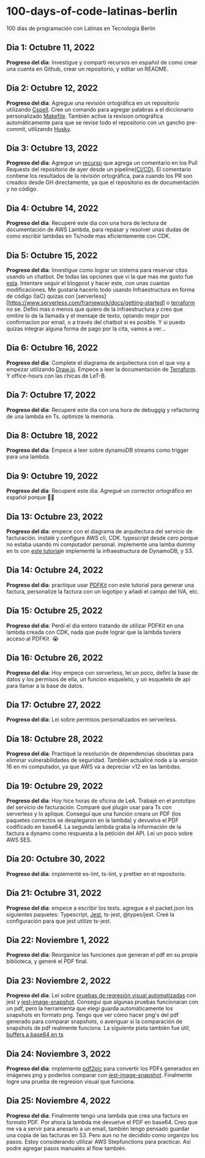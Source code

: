 # 100-days-of-code-latinas-berlin
100 días de programación con Latinas en Tecnología Berlin

## Dia 1: Octubre 11, 2022 
 
**Progreso del dia**: Investigue y comparti recursos en español de como crear una cuenta en Github, crear un repositorio, y editar un README.

## Dia 2: Octubre 12, 2022

**Progreso del dia**: Agregue una revisión ortográfica en un repositorio utilizando [Cspell](https://cspell.org/). Cree un comando para agregar palabras a el diccionario personalizado [Makefile][makefile]. También active la revision ortográfica automáticamente para que se revise todo el repositorio con un gancho pre-commit, utilizando [Husky](https://github.com/typicode/husky).

 ## Dia 3: Octubre 13, 2022

**Progreso del dia**: Agregue un [recurso](https://github.com/telia-oss/github-pr-resource) que agrega un comentario en los Pull Requests del repositorio de ayer desde un pipeline[(CI/CD)][concourse]. El comentario contiene los resultados de la revisión ortográfica, para cuando los PR son creados desde GH directamente, ya que el repositorio es de documentación y no código.

## Dia 4: Octubre 14, 2022

**Progreso del dia**: Recuperé este dia con una hora de lectura de documentación de AWS Lambda, para repasar y resolver unas dudas de como escribir lambdas en Ts/node mas eficientemente con CDK.

## Dia 5: Octubre 15, 2022

**Progreso del dia**: Investigue como lograr un sistema para reservar citas usando un chatbot. De todas las opciones que vi la que mas me gusto fue [esta](https://aws.amazon.com/blogs/machine-learning/build-an-appointment-scheduler-interface-integrated-with-meta-using-amazon-lex-and-amazon-connect/). Intentare seguir el blogpost y hacer este, con unas cuantas modificaciones. Me gustaria hacerlo todo usando Infraestructura en forma de código (IaC) quizas con [serverless][https://www.serverless.com/framework/docs/getting-started] o [terraform][terraform] no se. Defini mas o menos que quiero de la infraestructura y creo que omitire lo de la llamada y el mensaje de texto, optando mejor por confirmacion por email, o a través del chatbot si es posible. Y si puedo quizas integrar alguna forma de pago por la cita, vamos a ver...

## Dia 6: Octubre 16, 2022

**Progreso del dia**:  Complete el diagrama de arquitectura con el que voy a empezar utilizando [Draw.io][draw-io]. Empece a leer la documentación de [Terraform][terraform]. Y office-hours con las chicas de LeT-B.

## Dia 7: Octubre 17, 2022

**Progreso del dia**: Recuperé este dia con una hora de debuggig y refactoring de una lambda en Ts. optimize la memoria.

## Dia 8: Octubre 18, 2022

**Progreso del dia**: Empece a leer sobre dynamoDB streams como trigger para una lambda.

## Dia 9: Octubre 19, 2022

**Progreso del dia**: Recuperé este dia: Agregué un corrector ortográfico en español porque 🙈🙊

<!-- ## Dia 10: Octubre 20, 2022

**Progreso del dia**: -->

<!-- ## Dia 11: Octubre 21, 2022

**Progreso del dia**: -->

<!-- ## Dia 12: Octubre 22, 2022

**Progreso del dia**: -->

## Dia 13: Octubre 23, 2022

**Progreso del dia**: empece con el diagrama de arquitectura del servicio de facturación. instalé y configure AWS cli, CDK. typescript desde cero porque no estaba usando mi computador personal. implemente una lamba dummy en ts con [este tutorial](https://bobbyhadz.com/blog/aws-cdk-typescript-lambda)e implementé la infraestructura de DynamoDB, y S3.

## Dia 14: Octubre 24, 2022

**Progreso del dia**: practique usar [PDFKit][pdfkit] con este tutorial para generar una factura, personalize la factura con un logotipo y añadí el campo del IVA, etc.

## Dia 15: Octubre 25, 2022

**Progreso del dia**: Perdí el dia entero tratando de utilizar PDFKit en una lambda creada con CDK, nada que pude lograr que la lambda tuviera acceso al PDFKit  😭   

## Dia 16: Octubre 26, 2022

**Progreso del dia**: Hoy empece con serverless, lei un poco, definí la base de datos y los permisos de ella, un funcion esqueleto, y un esqueleto de api para llamar a la base de datos.

## Dia 17: Octubre 27, 2022

**Progreso del dia**: Lei sobre permisos personalizados en serverless.

## Dia 18: Octubre 28, 2022

**Progreso del dia**: Practiqué la resolución de dependencias obsoletas para eliminar vulnerabilidades de seguridad. También actualicé node a la versión 16 en mi computador, ya que AWS va a depreciar v12 en las lambdas.

## Dia 19: Octubre 29, 2022

**Progreso del dia**: Hoy hice horas de oficina de LeA. Trabajé en el prototipo del servicio de facturación. Comparé qué plugin usar para Ts con serverless y lo aplique. Conseguí que una función creara un PDF (los paquetes correctos se desplegaron en la lambda) y devuelva el PDF codificado en base64. La segunda lambda graba la información de la factura a dynamo como respuesta a la petición del API. Lei un poco sobre AWS SES.

## Dia 20: Octubre 30, 2022

**Progreso del dia**: implementé es-lint, ts-lint, y prettier en el repositorio.

## Dia 21: Octubre 31, 2022

**Progreso del dia**: empece a escribir los tests. agregue a el packet.json los siguientes paquetes: Typescript, [Jest][jest], ts-jest, @types/jest. Creé la configuración para que jest utilize ts-jest.

## Dia 22: Noviembre 1, 2022

**Progreso del dia**: Reorganice las funciones que generan el pdf en su propia biblioteca, y generé el PDF final.

## Dia 23: Noviembre 2, 2022

**Progreso del dia**: Leí sobre [pruebas de regresión visual automatizadas](https://medium.com/nerd-for-tech/automated-visual-regression-testing-with-typescript-puppeteer-jest-and-jest-image-snapshot-9e14dd9d0fe7) con jest y [jest-image-snapshot][jest-image-snapshot]. Conseguí que algunas pruebas funcionaran con un pdf, pero la herramienta que elegí guarda automáticamente los snapshots en formato png. Tengo que ver cómo hacer png's del pdf generado para comparar snapshots, o averiguar si la comparación de snapshots de pdf realmente funciona.
La siguiente pista también fue útil, [buffers a base64 en ts](https://medium.com/@endingwithali/testing-with-images-in-javascript-52fcbe06961f)

## Dia 24: Noviembre 3, 2022

**Progreso del dia**: implemente [pdf2pic](https://www.npmjs.com/package/pdf2pic) para convertir los PDFs generados en imágenes png y poderlos comparar con [jest-image-snapshot][jest-image-snapshot]. Finalmente logre una prueba de regresion visual que funciona.

## Dia 25: Noviembre 4, 2022
**Progreso del dia**: Finalmente tengo una lambda que crea una factura en formato PDF. Por ahora la lambda me devuelve el PDF en base64. Creo que me va a servir para anexarlo a un email, también tengo pensado guardar una copia de las facturas en S3. Pero aun no he decidido como organizo los pasos. Estoy considerando utilizar AWS Stepfunctions para practicar. Asi podre agregar pasos manuales al flow también.

<!-- scheduled reading: -->
<!-- - https://dev.to/csouchet/automated-visual-regression-testing-with-typescript-playwright-jest-and-jest-image-snapshot-2b9c -->
<!-- https://dev.to/saniadsouza/test-for-visual-regression-with-jest-image-snapshot-4i54 -->
<!-- https://www.digitalocean.com/community/tutorials/how-to-encode-and-decode-strings-with-base64-in-javascript -->

<!-- ## Dia 26: Noviembre 5, 2022

**Progreso del dia**: -->

<!-- ## Dia 27: Noviembre 6, 2022

**Progreso del dia**: -->

<!-- ## Dia 28: Noviembre 7, 2022

**Progreso del dia**: -->

<!-- ## Dia 29: Noviembre 8, 2022

**Progreso del dia**: -->

<!-- ## Dia 30: Noviembre 9, 2022

**Progreso del dia**: -->

[concourse]: https://concourse-ci.org/
[draw-io]: https://github.com/jgraph/drawio-desktop/releases
[jest]: https://jestjs.io/docs/getting-started
[jest-image-snapshot]: https://github.com/americanexpress/jest-image-snapshot
[makefile]: https://www.gnu.org/software/make/manual/make.html
[pdfkit]: https://pdfkit.org/
[terraform]: https://learn.hashicorp.com/tutorials/terraform/infrastructure-as-code?in=terraform/aws-get-started
